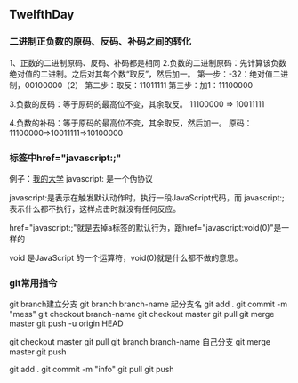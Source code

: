 ## TwelfthDay
### 二进制正负数的原码、反码、补码之间的转化
1、正数的二进制原码、反码、补码都是相同
2.负数的二进制原码：先计算该负数绝对值的二进制。之后对其每个数“取反”，然后加一。
第一步：-32：绝对值二进制，00100000（2）
第二步：取反：11011111
第三步：加1：11100000

3.负数的反码：等于原码的最高位不变，其余取反。
11100000 => 10011111

4.负数的补码：等于原码的最高位不变，其余取反，然后加一。
原码：11100000=>10011111=>10100000

### <a>标签中href="javascript:;"
例子：<a href="javascript:;">我的大学</a>
javascript: 是一个伪协议

javascript:是表示在触发<a>默认动作时，执行一段JavaScript代码，而 javascript:; 表示什么都不执行，这样点击<a>时就没有任何反应。

href="javascript:;"就是去掉a标签的默认行为，跟href="javascript:void(0)"是一样的

void 是JavaScript 的一个运算符，void(0)就是什么都不做的意思。

### git常用指令
git branch建立分支
git branch branch-name 起分支名
git add .
git commit -m "mess"
git checkout branch-name
git checkout master
git pull
git merge master
git push -u origin HEAD

git checkout master
git pull
git branch branch-name 自己分支
git merge master
git push


git add .
git commit -m "info"
git pull
git push
